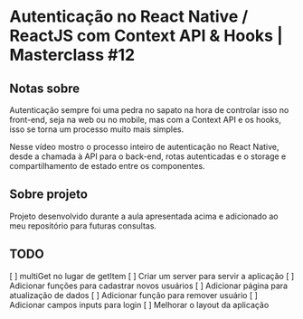 # Autenticação no React Native / ReactJS com Context API & Hooks | Masterclass #12

## Notas sobre
Autenticação sempre foi uma pedra no sapato na hora de controlar isso no front-end, seja na web ou no mobile, mas com a Context API e os hooks, isso se torna um processo muito mais simples.

Nesse vídeo mostro o processo inteiro de autenticação no React Native, desde a chamada à API para o back-end, rotas autenticadas e o storage e compartilhamento de estado entre os componentes.

## Sobre projeto
Projeto desenvolvido durante a aula apresentada acima e adicionado ao meu repositório para futuras consultas. 

## TODO
[ ] multiGet no lugar de getItem
[ ] Criar um server para servir a aplicação 
[ ] Adicionar funções para cadastrar novos usuários
[ ] Adicionar página para atualização de dados
[ ] Adicionar função para remover usuário
[ ] Adicionar campos inputs para login
[ ] Melhorar o layout da aplicação
